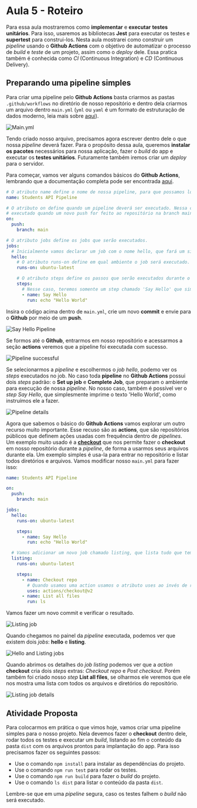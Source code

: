 # Aula 5 - Roteiro

Para essa aula mostraremos como **implementar** e **executar** **testes unitários**. Para isso, usaremos as bibliotecas **Jest** para executar os testes e **supertest** para construi-los.
Nesta aula mostrarei como construir um _pipeline_ usando o **Github Actions** com o objetivo de automatizar o processo de _build_ e _teste_ de um projeto, assim como o _deploy_ dele. Essa pratica também é conhecida como _CI_ (Continuous Integration) e _CD_ (Continuous Delivery).

## Preparando uma pipeline simples

Para criar uma pipeline pelo **Github Actions** basta criarmos as pastas `.github/workflows` no diretório de nosso repositório e dentro dela criarmos um arquivo dentro `main.yml` (`yml` ou `yaml` é um formato de estruturação de dados moderno, leia mais sobre [aqui](https://pt.wikipedia.org/wiki/YAML)).

![Main.yml](images/1-main-yml.png)

Tendo criado nosso arquivo, precisamos agora escrever dentro dele o que nossa _pipeline_ deverá fazer. Para o propósito dessa aula, queremos **instalar os pacotes** necessários para nossa aplicação, fazer o _build_ do app e executar os **testes unitários**. Futuramente também iremos criar um _deploy_ para o servidor.

Para começar, vamos ver alguns comandos básicos do **Github Actions**, lembrando que a documentação completa pode ser encontrada [aqui](https://docs.github.com/en/actions).

```yaml
# O atributo name define o nome de nossa pipeline, para que possamos localizá-la no gitHub.
name: Students API Pipeline

# O atributo on define quando um pipeline deverá ser executado. Nessa caso precisamos que ele seja
# executado quando um novo push for feito ao repositório na branch main
on:
  push:
    branch: main

# O atributo jobs define os jobs que serão executados.
jobs:
  # Inicialmente vamos declarar um job com o nome hello, que fará um simples 'hello world'
  hello:
    # O atributo runs-on define em qual ambiente o job será executado. Nesse caso usaremos um ambiente Ubuntu
    runs-on: ubuntu-latest

    # O atributo steps define os passos que serão executados durante o job.
    steps:
      # Nesse caso, teremos somente um step chamado 'Say Hello' que simplesmente imprimirá o texto 'Hello World'
      - name: Say Hello
        run: echo "Hello World"
```

Insira o código acima dentro de `main.yml`, crie um novo **commit** e envie para o **Github** por meio de um **push**.

![Say Hello Pipeline](images/2-say-hello.png)

Se formos até o **Github**, entrarmos em nosso repositório e acessarmos a seção **actions** veremos que a pipeline foi executada com sucesso.

![Pipeline successful](images/3-pipeline-successful.png)

Se selecionarmos a _pipeline_ e escolhermos o _job hello_, podemo ver os _steps_ executados no job. No caso toda **pipeline** no **Github Actions** possui dois _steps_ padrão: o **Set up job** e **Complete Job**, que preparam o ambiente para execução de nossa _pipeline_. No nosso caso, também é possível ver o _step_ _Say Hello_, que simplesmente imprime o texto 'Hello World', como instruímos ele a fazer.

![Pipeline details](images/4-pipeline-details.png)

Agora que sabemos o básico do **Github Actions** vamos explorar um outro recurso muito importante. Esse recuso são as **actions**, que são repositórios públicos que definem ações usadas com frequência dentro de _pipelines_. Um exemplo muito usado é a [**checkout**](https://github.com/actions/checkout) que nos permite fazer o **checkout** em nosso repositório durante a _pipeline_, de forma a usarmos seus arquivos durante ela.
Um exemplo simples é usa-la para entrar no repositório e listar todos diretórios e arquivos. Vamos modificar nosso `main.yml` para fazer isso:

```yaml
name: Students API Pipeline

on:
  push:
    branch: main

jobs:
  hello:
    runs-on: ubuntu-latest

    steps:
      - name: Say Hello
        run: echo "Hello World"

  # Vamos adicionar um novo job chamado listing, que lista tudo que tem dentro do repositório
  listing:
    runs-on: ubuntu-latest

    steps:
      - name: Checkout repo
        # Quando usamos uma action usamos o atributo uses ao invés de run
        uses: actions/checkout@v2
      - name: List all files
        run: ls
```

Vamos fazer um novo commit e verificar o resultado.

![Listing job](images/5-listing-job.png)

Quando chegamos no painel da _pipeline_ executada, podemos ver que existem dois _jobs_: **hello** e **listing**.

![Hello and Listing jobs](images/6-hello-and-listing.png)

Quando abrimos os detalhes do _job listing_ podemos ver que a _action_ **checkout** cria dois _steps_ extras: _Checkout repo_ e _Post checkout_. Porém também foi criado nosso _step_ **List all files**, se olharmos ele veremos que ele nos mostra uma lista com todos os arquivos e diretórios do repositório.

![Listing job details](images/7-listing-job-details.png)

## Atividade Proposta

Para colocarmos em prática o que vimos hoje, vamos criar uma pipeline simples para o nosso projeto. Nela devemos fazer o **checkout** dentro dele, rodar todos os testes e executar um _build_, listando ao fim o conteúdo da pasta `dist` com os arquivos prontos para implantação do app. Para isso precisamos fazer os seguintes passos:

- Use o comando `npm install` para instalar as dependências do projeto.
- Use o comando `npm run test` para rodar os testes.
- Use o comando `npm run build` para fazer o _build_ do projeto.
- Use o comando `ls dist` para listar o conteúdo da pasta `dist`.

Lembre-se que em uma _pipeline_ segura, caso os testes falhem o _build_ não será executado.
